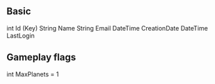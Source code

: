
## Basic

int Id (Key)
String Name
String Email
DateTime CreationDate
DateTime LastLogin



## Gameplay flags

int MaxPlanets = 1